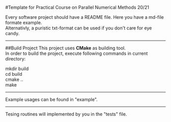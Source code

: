 #Template for Practical Course on Parallel Numerical Methods 20/21


Every software project should have a README file. Here you have a md-file formate example.  
Alternativly, a puristic txt-format can be used if you don't care for eye candy.

***
##Build Project
This project uses **CMake** as building tool.  
In order to build the project, execute following commands in current directory:

mkdir build  
cd build  
cmake ..  
make  

***
Example usages can be found in "example".

***
Tesing routines will implemented by you in the "tests" file.
